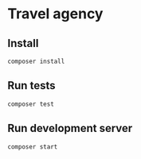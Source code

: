 # Travel agency

## Install
```
composer install
```

## Run tests
```
composer test
```

## Run development server
```
composer start
```
